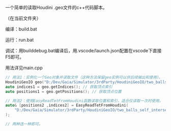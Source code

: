 一个简单的读取Houdini .geo文件的c++代码脚本。

（在当前文件夹）

编译：build.bat

运行：run.bat

调试：用builddebug.bat编译后，用.vscode/launch.json配置在vscode下直接F5即可。


用法详见main.cpp

```c++
// 用法1：实例化一个Geo对象并读取文件（这种方法保留geo实例可以供后续输出和使用）。
HoudiniGeoIO geo("D:/Dev/Gaia/Simulator/3rdParty/HoudiniGeoIO/two_balls_self_intersection.geo");
auto indices1 = geo.getIndices(); // 获取顶点索引
auto positions1 = geo.getPositions(); // 获取顶点位置

// 用法2：使用EasyReadTetFromHoudini函数读取位置和索引，适合仅读取一次时使用。
auto& [positions2 ,indices2] = EasyReadTetFromHoudini(
    "D:/Dev/Gaia/Simulator/3rdParty/HoudiniGeoIO/two_balls_self_intersection.geo"
);

// 两种选一种即可。
```